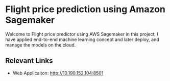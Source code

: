# Flight price prediction using Amazon Sagemaker

Welcome to Flight price predictor using AWS Sagemaker in this project, I have applied end-to-end machine learning concept and later deploy, and manage the models on the cloud.

## Relevant Links 
- Web Applicaiton: http://10.190.152.104:8501

  
